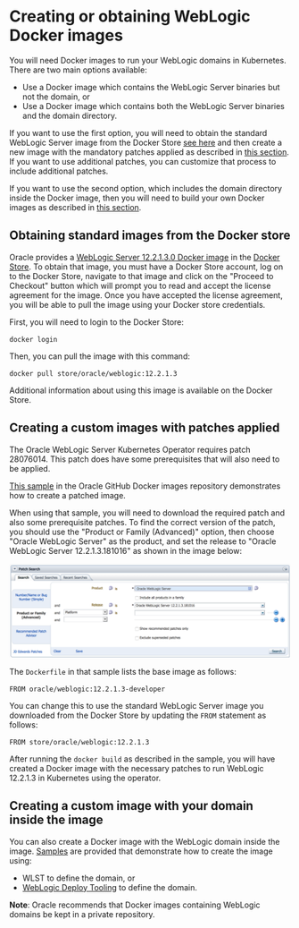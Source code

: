 # Creating or obtaining WebLogic Docker images

You will need Docker images to run your WebLogic domains in Kubernetes.
There are two main options available:

* Use a Docker image which contains the WebLogic Server binaries but
  not the domain, or
* Use a Docker image which contains both the WebLogic Server binaries
  and the domain directory. 
  
If you want to use the first option, you will need to obtain the standard 
WebLogic Server image from the Docker Store [see here](#obtaining-standard-images-from-the-docker-store)
and then create a new image with the mandatory patches applied as described in [this section](#creating-a-custom-images-with-patches-applied).
If you want to use additional patches, you can customize that process to include additional patches.

If you want to use the second option, which includes the domain directory
inside the Docker image, then you will need to build your own Docker images
as described in [this section](#creating-a-custom-image-with-your-domain-inside-the-image).


## Obtaining standard images from the Docker store 

Oracle provides a [WebLogic Server 12.2.1.3.0 Docker image](https://store.docker.com/_/oracle-weblogic-server-12c) in the
[Docker Store](https://store.docker.com).  To obtain that image, you 
must have a Docker Store account, log on to the Docker Store, navigate 
to that image and click on the "Proceed to Checkout" button which will 
prompt you to read and accept the license agreement for the image. 
Once you have accepted the license agreement, you will be able to 
pull the image using your Docker store credentials. 

First, you will need to login to the Docker Store:

```
docker login 
```

Then, you can pull the image with this command:

```
docker pull store/oracle/weblogic:12.2.1.3
```

Additional information about using this image is available on the
Docker Store.

## Creating a custom images with patches applied 

The Oracle WebLogic Server Kubernetes Operator requires patch 28076014.
This patch does have some prerequisites that will also need to be applied. 

[This sample](https://github.com/oracle/docker-images/blob/master/OracleWebLogic/samples/12213-patch-wls-for-k8s/README.md) in 
the Oracle GitHub Docker images repository demonstrates how to create 
a patched image.

When using that sample, you will need to download the required patch and also 
some prerequisite patches.  To find the correct version of the patch, you should 
use the "Product or Family (Advanced)" option, then choose "Oracle WebLogic Server"
as the product, and set the release to "Oracle WebLogic Server 12.2.1.3.181016" as
shown in the image below:

![patch download page](images/patch-download.png)


The `Dockerfile` in that sample lists the base image as follows:

``` 
FROM oracle/weblogic:12.2.1.3-developer
```

You can change this to use the standard WebLogic Server image you 
downloaded from the Docker Store by updating the `FROM` statement
as follows:

```
FROM store/oracle/weblogic:12.2.1.3
```

After running the `docker build` as described in the sample, you 
will have created a Docker image with the necessary patches to 
run WebLogic 12.2.1.3 in Kubernetes using the operator.

## Creating a custom image with your domain inside the image

You can also create a Docker image with the WebLogic domain inside the image.
[Samples](/kubernetes/samples/scripts/create-weblogic-domain/domain-home-in-image/README.md) 
are provided that demonstrate how to create the image using:

* WLST to define the domain, or 
* [WebLogic Deploy Tooling](https://github.com/oracle/weblogic-deploy-tooling) 
  to define the domain.

**Note**: Oracle recommends that Docker images containing WebLogic domains
be kept in a private repository.
